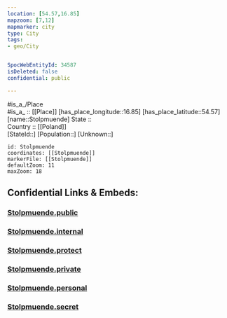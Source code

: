 ```yaml
---
location: [54.57,16.85] 
mapzoom: [7,12] 
mapmarker: city 
type: City
tags:
- geo/City


SpocWebEntityId: 34587
isDeleted: false
confidential: public

---
```

#is_a_/Place  
#is_a_ :: [[Place]] 
[has_place_longitude::16.85] 
[has_place_latitude::54.57] 
[name::Stolpmuende] 
State ::  
Country :: [[Poland]]  
[StateId::] 
[Population::] 
[Unknown::] 


```leaflet
id: Stolpmuende
coordinates: [[Stolpmuende]] 
markerFile: [[Stolpmuende]] 
defaultZoom: 11 
maxZoom: 18
```


## Confidential Links & Embeds: 

### [Stolpmuende.public](/_public/\Earth\Continent\Europe\Europe~East\Poland\Provinces~Poland\Pomeranian\CityStolpmuende.public.md) 

### [Stolpmuende.internal](/_internal/\Earth\Continent\Europe\Europe~East\Poland\Provinces~Poland\Pomeranian\CityStolpmuende.internal.md) 

### [Stolpmuende.protect](/_protect/\Earth\Continent\Europe\Europe~East\Poland\Provinces~Poland\Pomeranian\CityStolpmuende.protect.md) 

### [Stolpmuende.private](/_private/\Earth\Continent\Europe\Europe~East\Poland\Provinces~Poland\Pomeranian\CityStolpmuende.private.md) 

### [Stolpmuende.personal](/_personal/\Earth\Continent\Europe\Europe~East\Poland\Provinces~Poland\Pomeranian\CityStolpmuende.personal.md) 

### [Stolpmuende.secret](/_secret/\Earth\Continent\Europe\Europe~East\Poland\Provinces~Poland\Pomeranian\CityStolpmuende.secret.md)

